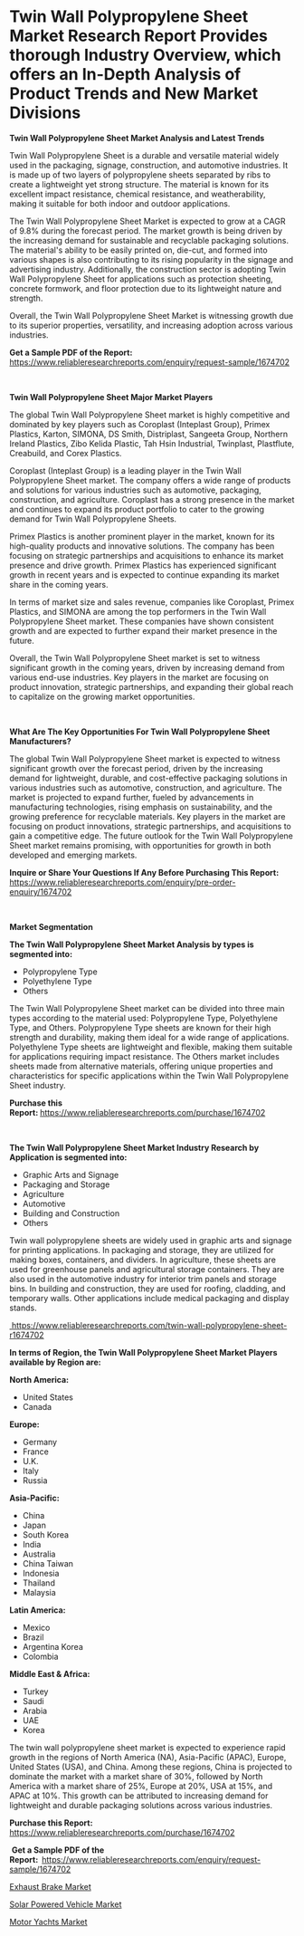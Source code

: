 <p><h1>Twin Wall Polypropylene Sheet Market Research Report Provides thorough Industry Overview, which offers an In-Depth Analysis of Product Trends and New Market Divisions</h1></p><p><strong>Twin Wall Polypropylene Sheet Market Analysis and Latest Trends</strong></p>
<p><p>Twin Wall Polypropylene Sheet is a durable and versatile material widely used in the packaging, signage, construction, and automotive industries. It is made up of two layers of polypropylene sheets separated by ribs to create a lightweight yet strong structure. The material is known for its excellent impact resistance, chemical resistance, and weatherability, making it suitable for both indoor and outdoor applications.</p><p>The Twin Wall Polypropylene Sheet Market is expected to grow at a CAGR of 9.8% during the forecast period. The market growth is being driven by the increasing demand for sustainable and recyclable packaging solutions. The material's ability to be easily printed on, die-cut, and formed into various shapes is also contributing to its rising popularity in the signage and advertising industry. Additionally, the construction sector is adopting Twin Wall Polypropylene Sheet for applications such as protection sheeting, concrete formwork, and floor protection due to its lightweight nature and strength.</p><p>Overall, the Twin Wall Polypropylene Sheet Market is witnessing growth due to its superior properties, versatility, and increasing adoption across various industries.</p></p>
<p><strong>Get a Sample PDF of the Report:&nbsp;</strong> <a href="https://www.reliableresearchreports.com/enquiry/request-sample/1674702">https://www.reliableresearchreports.com/enquiry/request-sample/1674702</a></p>
<p>&nbsp;</p>
<p><strong>Twin Wall Polypropylene Sheet Major Market Players</strong></p>
<p><p>The global Twin Wall Polypropylene Sheet market is highly competitive and dominated by key players such as Coroplast (Inteplast Group), Primex Plastics, Karton, SIMONA, DS Smith, Distriplast, Sangeeta Group, Northern Ireland Plastics, Zibo Kelida Plastic, Tah Hsin Industrial, Twinplast, Plastflute, Creabuild, and Corex Plastics.</p><p>Coroplast (Inteplast Group) is a leading player in the Twin Wall Polypropylene Sheet market. The company offers a wide range of products and solutions for various industries such as automotive, packaging, construction, and agriculture. Coroplast has a strong presence in the market and continues to expand its product portfolio to cater to the growing demand for Twin Wall Polypropylene Sheets.</p><p>Primex Plastics is another prominent player in the market, known for its high-quality products and innovative solutions. The company has been focusing on strategic partnerships and acquisitions to enhance its market presence and drive growth. Primex Plastics has experienced significant growth in recent years and is expected to continue expanding its market share in the coming years.</p><p>In terms of market size and sales revenue, companies like Coroplast, Primex Plastics, and SIMONA are among the top performers in the Twin Wall Polypropylene Sheet market. These companies have shown consistent growth and are expected to further expand their market presence in the future.</p><p>Overall, the Twin Wall Polypropylene Sheet market is set to witness significant growth in the coming years, driven by increasing demand from various end-use industries. Key players in the market are focusing on product innovation, strategic partnerships, and expanding their global reach to capitalize on the growing market opportunities.</p></p>
<p>&nbsp;</p>
<p><strong>What Are The Key Opportunities For Twin Wall Polypropylene Sheet Manufacturers?</strong></p>
<p><p>The global Twin Wall Polypropylene Sheet market is expected to witness significant growth over the forecast period, driven by the increasing demand for lightweight, durable, and cost-effective packaging solutions in various industries such as automotive, construction, and agriculture. The market is projected to expand further, fueled by advancements in manufacturing technologies, rising emphasis on sustainability, and the growing preference for recyclable materials. Key players in the market are focusing on product innovations, strategic partnerships, and acquisitions to gain a competitive edge. The future outlook for the Twin Wall Polypropylene Sheet market remains promising, with opportunities for growth in both developed and emerging markets.</p></p>
<p><strong>Inquire or Share Your Questions If Any Before Purchasing This Report:</strong> <a href="https://www.reliableresearchreports.com/enquiry/pre-order-enquiry/1674702">https://www.reliableresearchreports.com/enquiry/pre-order-enquiry/1674702</a></p>
<p>&nbsp;</p>
<p><strong>Market Segmentation</strong></p>
<p><strong>The Twin Wall Polypropylene Sheet Market Analysis by types is segmented into:</strong></p>
<p><ul><li>Polypropylene Type</li><li>Polyethylene Type</li><li>Others</li></ul></p>
<p><p>The Twin Wall Polypropylene Sheet market can be divided into three main types according to the material used: Polypropylene Type, Polyethylene Type, and Others. Polypropylene Type sheets are known for their high strength and durability, making them ideal for a wide range of applications. Polyethylene Type sheets are lightweight and flexible, making them suitable for applications requiring impact resistance. The Others market includes sheets made from alternative materials, offering unique properties and characteristics for specific applications within the Twin Wall Polypropylene Sheet industry.</p></p>
<p><strong>Purchase this Report:&nbsp;</strong><a href="https://www.reliableresearchreports.com/purchase/1674702">https://www.reliableresearchreports.com/purchase/1674702</a></p>
<p>&nbsp;</p>
<p><strong>The Twin Wall Polypropylene Sheet Market Industry Research by Application is segmented into:</strong></p>
<p><ul><li>Graphic Arts and Signage</li><li>Packaging and Storage</li><li>Agriculture</li><li>Automotive</li><li>Building and Construction</li><li>Others</li></ul></p>
<p><p>Twin wall polypropylene sheets are widely used in graphic arts and signage for printing applications. In packaging and storage, they are utilized for making boxes, containers, and dividers. In agriculture, these sheets are used for greenhouse panels and agricultural storage containers. They are also used in the automotive industry for interior trim panels and storage bins. In building and construction, they are used for roofing, cladding, and temporary walls. Other applications include medical packaging and display stands.</p></p>
<p><a href="https://www.reliableresearchreports.com/twin-wall-polypropylene-sheet-r1674702">&nbsp;https://www.reliableresearchreports.com/twin-wall-polypropylene-sheet-r1674702</a></p>
<p><strong>In terms of Region, the Twin Wall Polypropylene Sheet Market Players available by Region are:</strong></p>
<p>
    <p> <strong> North America: </strong>
        <ul>
            <li>United States</li>
            <li>Canada</li>
        </ul>
        </p> 
    <p> <strong> Europe: </strong>
        <ul>
            <li>Germany</li>
            <li>France</li>
            <li>U.K.</li>
            <li>Italy</li>
            <li>Russia</li>
        </ul>
        </p> 
    <p> <strong> Asia-Pacific: </strong>
        <ul>
            <li>China</li>
            <li>Japan</li>
            <li>South Korea</li>
            <li>India</li>
            <li>Australia</li>
            <li>China Taiwan</li>
            <li>Indonesia</li>
            <li>Thailand</li>
            <li>Malaysia</li>
        </ul>
        </p> 
    <p> <strong> Latin America: </strong>
        <ul>
            <li>Mexico</li>
            <li>Brazil</li>
            <li>Argentina Korea</li>
            <li>Colombia</li>
        </ul>
        </p> 
    <p> <strong> Middle East & Africa: </strong>
        <ul>
            <li>Turkey</li>
            <li>Saudi</li>
            <li>Arabia</li>
            <li>UAE</li>
            <li>Korea</li>
        </ul>
    </p>
    </p>
<p><p>The twin wall polypropylene sheet market is expected to experience rapid growth in the regions of North America (NA), Asia-Pacific (APAC), Europe, United States (USA), and China. Among these regions, China is projected to dominate the market with a market share of 30%, followed by North America with a market share of 25%, Europe at 20%, USA at 15%, and APAC at 10%. This growth can be attributed to increasing demand for lightweight and durable packaging solutions across various industries.</p></p>
<p><strong>Purchase this Report: </strong><a href="https://www.reliableresearchreports.com/purchase/1674702">https://www.reliableresearchreports.com/purchase/1674702</a></p>
<p>&nbsp;<strong>Get a Sample PDF of the Report:&nbsp;&nbsp;</strong><a href="https://www.reliableresearchreports.com/enquiry/request-sample/1674702">https://www.reliableresearchreports.com/enquiry/request-sample/1674702</a></p>
<p><strong></strong></p>
<p><p><a href="https://medium.com/@amyjacobi/exhaust-brake-market-a-global-and-regional-analysis-focus-on-end-user-product-and-region-c9e56f46d1bf">Exhaust Brake Market</a></p><p><a href="https://medium.com/@clairhane1992/solar-powered-vehicle-market-report-by-product-type-battery-electric-vehicle-bev-hybrid-electric-3089bae976b5">Solar Powered Vehicle Market</a></p><p><a href="https://medium.com/@scottroberts2661/global-motor-yachts-market-size-is-expected-to-experience-a-cagr-of-8-3-8625b73ad297">Motor Yachts Market</a></p></p>